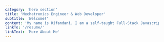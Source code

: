 ```yaml
---
category: 'hero section'
title: 'Mechatronics Engineer & Web Developer'
subtitle: 'Welcome!'
content: 'My name is Rifandani. I am a self-taught Full-Stack Javascript and React Native developer.'
linkTo: '/resume/'
linkText: 'More About Me'
---
```

